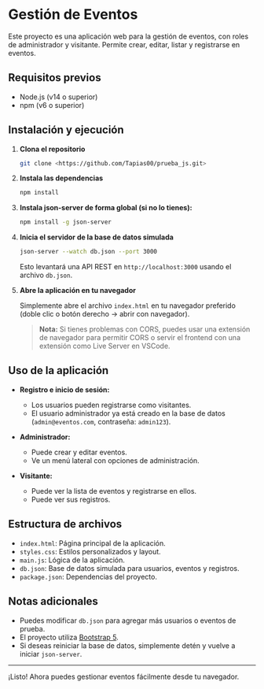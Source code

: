 # Gestión de Eventos

Este proyecto es una aplicación web para la gestión de eventos, con roles de administrador y visitante. Permite crear, editar, listar y registrarse en eventos.

## Requisitos previos

- Node.js (v14 o superior)
- npm (v6 o superior)

## Instalación y ejecución

1. **Clona el repositorio**

   ```bash
   git clone <https://github.com/Tapias00/prueba_js.git>
   ```

2. **Instala las dependencias**

   ```bash
   npm install
   ```

3. **Instala json-server de forma global (si no lo tienes):**

   ```bash
   npm install -g json-server
   ```

4. **Inicia el servidor de la base de datos simulada**

   ```bash
   json-server --watch db.json --port 3000
   ```
   Esto levantará una API REST en `http://localhost:3000` usando el archivo `db.json`.

5. **Abre la aplicación en tu navegador**

   Simplemente abre el archivo `index.html` en tu navegador preferido (doble clic o botón derecho → abrir con navegador).

   > **Nota:** Si tienes problemas con CORS, puedes usar una extensión de navegador para permitir CORS o servir el frontend con una extensión como Live Server en VSCode.

## Uso de la aplicación

- **Registro e inicio de sesión:**
  - Los usuarios pueden registrarse como visitantes.
  - El usuario administrador ya está creado en la base de datos (`admin@eventos.com`, contraseña: `admin123`).

- **Administrador:**
  - Puede crear y editar eventos.
  - Ve un menú lateral con opciones de administración.

- **Visitante:**
  - Puede ver la lista de eventos y registrarse en ellos.
  - Puede ver sus registros.

## Estructura de archivos

- `index.html`: Página principal de la aplicación.
- `styles.css`: Estilos personalizados y layout.
- `main.js`: Lógica de la aplicación.
- `db.json`: Base de datos simulada para usuarios, eventos y registros.
- `package.json`: Dependencias del proyecto.

## Notas adicionales

- Puedes modificar `db.json` para agregar más usuarios o eventos de prueba.
- El proyecto utiliza [Bootstrap 5](https://getbootstrap.com/).
- Si deseas reiniciar la base de datos, simplemente detén y vuelve a iniciar `json-server`.

---

¡Listo! Ahora puedes gestionar eventos fácilmente desde tu navegador.
